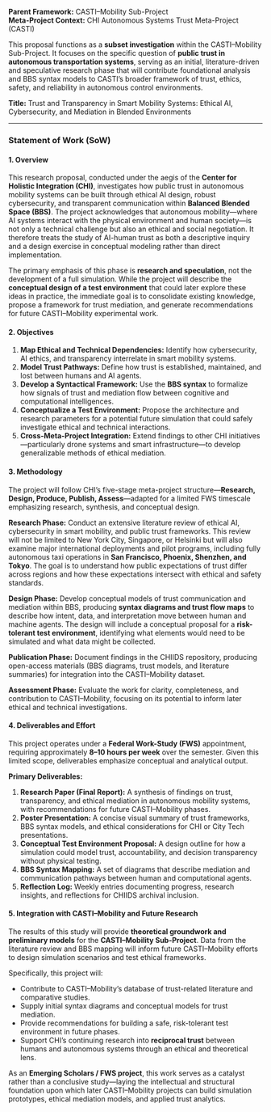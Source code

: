 **Parent Framework:** CASTI–Mobility Sub-Project  
**Meta-Project Context:** CHI Autonomous Systems Trust Meta-Project (CASTI)

This proposal functions as a **subset investigation** within the CASTI–Mobility Sub-Project. It focuses on the specific question of **public trust in autonomous transportation systems**, serving as an initial, literature-driven and speculative research phase that will contribute foundational analysis and BBS syntax models to CASTI’s broader framework of trust, ethics, safety, and reliability in autonomous control environments.

**Title:** Trust and Transparency in Smart Mobility Systems: Ethical AI, Cybersecurity, and Mediation in Blended Environments

---

### Statement of Work (SoW)

#### 1. Overview
This research proposal, conducted under the aegis of the **Center for Holistic Integration (CHI)**, investigates how public trust in autonomous mobility systems can be built through ethical AI design, robust cybersecurity, and transparent communication within **Balanced Blended Space (BBS)**. The project acknowledges that autonomous mobility—where AI systems interact with the physical environment and human society—is not only a technical challenge but also an ethical and social negotiation. It therefore treats the study of AI-human trust as both a descriptive inquiry and a design exercise in conceptual modeling rather than direct implementation.

The primary emphasis of this phase is **research and speculation**, not the development of a full simulation. While the project will describe the **conceptual design of a test environment** that could later explore these ideas in practice, the immediate goal is to consolidate existing knowledge, propose a framework for trust mediation, and generate recommendations for future CASTI–Mobility experimental work.

#### 2. Objectives
1. **Map Ethical and Technical Dependencies:** Identify how cybersecurity, AI ethics, and transparency interrelate in smart mobility systems.
2. **Model Trust Pathways:** Define how trust is established, maintained, and lost between humans and AI agents.
3. **Develop a Syntactical Framework:** Use the **BBS syntax** to formalize how signals of trust and mediation flow between cognitive and computational intelligences.
4. **Conceptualize a Test Environment:** Propose the architecture and research parameters for a potential future simulation that could safely investigate ethical and technical interactions.
5. **Cross-Meta-Project Integration:** Extend findings to other CHI initiatives—particularly drone systems and smart infrastructure—to develop generalizable methods of ethical mediation.

#### 3. Methodology
The project will follow CHI’s five-stage meta-project structure—**Research, Design, Produce, Publish, Assess**—adapted for a limited FWS timescale emphasizing research, synthesis, and conceptual design.

**Research Phase:** Conduct an extensive literature review of ethical AI, cybersecurity in smart mobility, and public trust frameworks. This review will not be limited to New York City, Singapore, or Helsinki but will also examine major international deployments and pilot programs, including fully autonomous taxi operations in **San Francisco, Phoenix, Shenzhen, and Tokyo**. The goal is to understand how public expectations of trust differ across regions and how these expectations intersect with ethical and safety standards.

**Design Phase:** Develop conceptual models of trust communication and mediation within BBS, producing **syntax diagrams and trust flow maps** to describe how intent, data, and interpretation move between human and machine agents. The design will include a conceptual proposal for a **risk-tolerant test environment**, identifying what elements would need to be simulated and what data might be collected.

**Publication Phase:** Document findings in the CHIIDS repository, producing open-access materials (BBS diagrams, trust models, and literature summaries) for integration into the CASTI–Mobility dataset.

**Assessment Phase:** Evaluate the work for clarity, completeness, and contribution to CASTI–Mobility, focusing on its potential to inform later ethical and technical investigations.

#### 4. Deliverables and Effort
This project operates under a **Federal Work-Study (FWS)** appointment, requiring approximately **8–10 hours per week** over the semester. Given this limited scope, deliverables emphasize conceptual and analytical output.

**Primary Deliverables:**
1. **Research Paper (Final Report):** A synthesis of findings on trust, transparency, and ethical mediation in autonomous mobility systems, with recommendations for future CASTI–Mobility phases.
2. **Poster Presentation:** A concise visual summary of trust frameworks, BBS syntax models, and ethical considerations for CHI or City Tech presentations.
3. **Conceptual Test Environment Proposal:** A design outline for how a simulation could model trust, accountability, and decision transparency without physical testing.
4. **BBS Syntax Mapping:** A set of diagrams that describe mediation and communication pathways between human and computational agents.
5. **Reflection Log:** Weekly entries documenting progress, research insights, and reflections for CHIIDS archival inclusion.

#### 5. Integration with CASTI–Mobility and Future Research
The results of this study will provide **theoretical groundwork and preliminary models** for the **CASTI–Mobility Sub-Project**. Data from the literature review and BBS mapping will inform future CASTI–Mobility efforts to design simulation scenarios and test ethical frameworks.

Specifically, this project will:
- Contribute to CASTI–Mobility’s database of trust-related literature and comparative studies.
- Supply initial syntax diagrams and conceptual models for trust mediation.
- Provide recommendations for building a safe, risk-tolerant test environment in future phases.
- Support CHI’s continuing research into **reciprocal trust** between humans and autonomous systems through an ethical and theoretical lens.

As an **Emerging Scholars / FWS project**, this work serves as a catalyst rather than a conclusive study—laying the intellectual and structural foundation upon which later CASTI–Mobility projects can build simulation prototypes, ethical mediation models, and applied trust analytics.